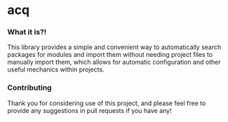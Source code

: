 # acq


### What it is?!

This library provides a simple and convenient way to
automatically search packages for modules and import them
without needing project files to manually import them, which
allows for automatic configuration and other useful mechanics
within projects.


### Contributing

Thank you for considering use of this project, and please feel
free to provide any suggestions in pull requests if you have
any!
